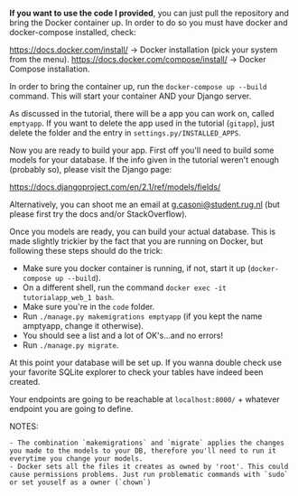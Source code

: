 **If you want to use the code I provided**, you can just pull the repository and bring the Docker container up.
In order to do so you must have docker and docker-compose installed, check:
	
https://docs.docker.com/install/   ->  Docker installation (pick your system from the menu).
https://docs.docker.com/compose/install/ -> Docker Compose installation.
	
In order to bring the container up, run the `docker-compose up --build` command. This will start your container AND your Django server.

As discussed in the tutorial, there will be a app you can work on, called `emptyapp`. If you want to delete the app used in the tutorial (`gitapp`), just delete the folder and the entry in `settings.py/INSTALLED_APPS`. 

Now you are ready to build your app. First off you'll need to build some models for your database. If the info given in the tutorial weren't enough (probably so), please visit the Django page:

https://docs.djangoproject.com/en/2.1/ref/models/fields/ 

Alternatively, you can shoot me an email at g.casoni@student.rug.nl (but please first try the docs and/or StackOverflow). 

Once you models are ready, you can build your actual database. This is made slightly trickier by the fact that you are running on Docker, but following these steps should do the trick:
	
- Make sure you docker container is running, if not, start it up (`docker-compose up --build`).
- On a different shell, run the command `docker exec -it tutorialapp_web_1 bash`.
- Make sure you're in the `code` folder.
- Run `./manage.py makemigrations emptyapp` (if you kept the name amptyapp, change it otherwise).
- You should see a list and a lot of OK's...and no errors!
- Run `./manage.py migrate`.

At this point your database will be set up. If you wanna double check use your favorite SQLite explorer to check your tables have indeed been created. 

Your endpoints are going to be reachable at `localhost:8000/` + whatever endpoint you are going to define.

NOTES:
	
	- The combination `makemigrations` and `migrate` applies the changes you made to the models to your DB, therefore you'll need to run it everytime you change your models.
	- Docker sets all the files it creates as owned by 'root'. This could cause permissions problems. Just run problematic commands with `sudo` or set youself as a owner (`chown`)
